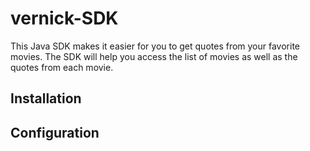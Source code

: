 # vernick-SDK
This Java SDK makes it easier for you to get quotes from your favorite movies.  The SDK will help you access the list of movies as well as the quotes from each movie.


## Installation

## Configuration

